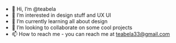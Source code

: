 - 👋 Hi, I’m @teabela
- 👀 I’m interested in design stuff and UX UI
- 🌱 I’m currently learning all about design
- 💞️ I’m looking to collaborate on some cool projects
- 📫 How to reach me - you can reach me at teabela33@gmail.com

<!---
teabela/teabela is a ✨ special ✨ repository because its `README.md` (this file) appears on your GitHub profile.
You can click the Preview link to take a look at your changes.
--->

